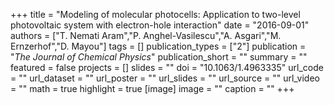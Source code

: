 +++
title = "Modeling of molecular photocells: Application to two-level photovoltaic system with electron-hole interaction"
date = "2016-09-01"
authors = ["T. Nemati Aram","P. Anghel-Vasilescu","A. Asgari","M. Ernzerhof","D. Mayou"]
tags = []
publication_types = ["2"]
publication = "_The Journal of Chemical Physics_"
publication_short = ""
summary = ""
featured = false
projects = []
slides = ""
doi = "10.1063/1.4963335"
url_code = ""
url_dataset = ""
url_poster = ""
url_slides = ""
url_source = ""
url_video = ""
math = true
highlight = true
[image]
image = ""
caption = ""
+++

